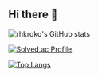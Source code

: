 ## Hi there 👋

![rhkrqkq's GitHub stats](https://github-readme-stats.vercel.app/api?username=rhkrqkq&show_icons=true&theme=radical)

[![Solved.ac Profile](http://mazassumnida.wtf/api/v2/generate_badge?boj=rhkrqkq1025)](https://solved.ac/rhkrqkq1025/)

[![Top Langs](https://github-readme-stats.vercel.app/api/top-langs/?username=rhkrqkq)](https://github.com/anuraghazra/github-readme-stats)
<!--
**rhkrqkq/rhkrqkq** is a ✨ _special_ ✨ repository because its `README.md` (this file) appears on your GitHub profile.

Here are some ideas to get you started:

- 🔭 I’m currently working on ...
- 🌱 I’m currently learning ...
- 👯 I’m looking to collaborate on ...
- 🤔 I’m looking for help with ...
- 💬 Ask me about ...
- 📫 How to reach me: ...
- 😄 Pronouns: ...
- ⚡ Fun fact: ...
-->
